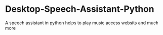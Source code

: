 # Desktop-Speech-Assistant-Python
A speech assistant in python helps to play music access websits and much more